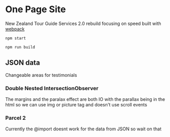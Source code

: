# One Page Site
New Zealand Tour Guide Services 2.0 rebuild focusing on speed built with [webpack](https://webpack.js.org)

``` npm start ```

``` npm run build ```



## JSON data
Changeable areas for testimonials

### Double Nested IntersectionObserver
The margins and the paralax effect are both IO with the parallax being in the html so we can use img or picture tag and doesn't use scroll events

### Parcel 2

Currently the @import doesnt work for the data from JSON so wait on that
